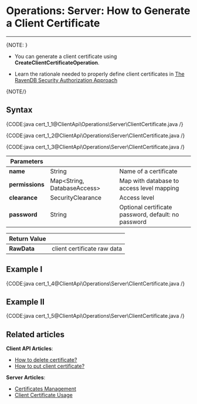 # Operations: Server: How to Generate a Client Certificate
---

{NOTE: }

* You can generate a client certificate using **CreateClientCertificateOperation**.  

* Learn the rationale needed to properly define client certificates in [The RavenDB Security Authorization Approach](../../../../server/security/authentication/certificate-management#the-ravendb-security-authorization-approach)

{NOTE/}

## Syntax

{CODE:java cert_1_1@ClientApi\Operations\Server\ClientCertificate.java /}

{CODE:java cert_1_2@ClientApi\Operations\Server\ClientCertificate.java /}

{CODE:java cert_1_3@ClientApi\Operations\Server\ClientCertificate.java /}

| Parameters | | |
| ------------- | ------------- | ----- |
| **name** | String | Name of a certificate |
| **permissions** | Map&lt;String, DatabaseAccess&gt; | Map with database to access level mapping |
| **clearance** | SecurityClearance | Access level |
| **password** | String | Optional certificate password, default: no password |

| Return Value | |
| ------------- | ----- |
| **RawData** | client certificate raw data |

## Example I

{CODE:java cert_1_4@ClientApi\Operations\Server\ClientCertificate.java /}

## Example II

{CODE:java cert_1_5@ClientApi\Operations\Server\ClientCertificate.java /}

## Related articles

**Client API Articles**:  
- [How to delete certificate?](../../../../client-api/operations/server-wide/certificates/delete-certificate)  
- [How to put client certificate?](../../../../client-api/operations/server-wide/certificates/put-client-certificate)  

**Server Articles**:  
- [Certificates Management](../../../../server/security/authentication/certificate-management#enabling-communication-between-servers:-importing-and-exporting-certificates)  
- [Client Certificate Usage](../../../../server/security/authentication/client-certificate-usage)  
